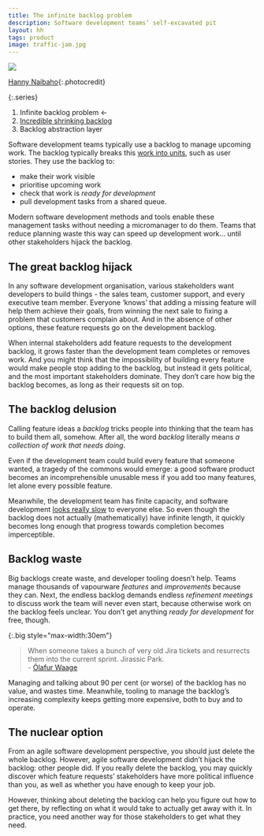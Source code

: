 ```yaml
---
title: The infinite backlog problem
description: Software development teams’ self-excavated pit
layout: hh
tags: product
image: traffic-jam.jpg
---
```


![](traffic-jam.jpg)

[Hanny Naibaho](https://unsplash.com/photos/rYHgsOUGvlk){:.photocredit}

{:.series}
1. Infinite backlog problem ←
2. [Incredible shrinking backlog](backlog-shrinkage)
3. Backlog abstraction layer

Software development teams typically use a backlog to manage upcoming work.
The backlog typically breaks this [work into units](units-of-work), such as user stories.
They use the backlog to:

* make their work visible
* prioritise upcoming work
* check that work is _ready for development_
* pull development tasks from a shared queue.

Modern software development methods and tools enable these management tasks without needing a micromanager to do them.
Teams that reduce planning waste this way can speed up development work…
until other stakeholders hijack the backlog.

## The great backlog hijack

In any software development organisation, various stakeholders want developers to build things - the sales team, customer support, and every executive team member.
Everyone ‘knows’ that adding a missing feature will help them achieve their goals,
from winning the next sale to fixing a problem that customers complain about.
And in the absence of other options, these feature requests go on the development backlog.

When internal stakeholders add feature requests to the development backlog,
it grows faster than the development team completes or removes work.
And you might think that the impossibility of building every feature would make people stop adding to the backlog,
but instead it gets political, and the most important stakeholders dominate.
They don’t care how big the backlog becomes, as long as their requests sit on top.

## The backlog delusion

Calling feature ideas a _backlog_ tricks people into thinking that the team has to build them all, somehow.
After all, the word _backlog_ literally means _a collection of work that needs doing_.

Even if the development team could build every feature that someone wanted, a tragedy of the commons would emerge:
a good software product becomes an incomprehensible unusable mess if you add too many features, let alone every possible feature.

Meanwhile, the development team has finite capacity, 
and software development [looks really slow](development-time) to everyone else.
So even though the backlog does not actually (mathematically) have infinite length, it quickly becomes long enough that progress towards completion becomes imperceptible.

## Backlog waste

Big backlogs create waste, and developer tooling doesn’t help.
Teams manage thousands of vapourware _features_ and _improvements_ because they can.
Next, the endless backlog demands endless _refinement meetings_ to discuss work the team will never even start, because otherwise work on the backlog feels unclear.
You don’t get anything _ready for development_ for free, though.

{:.big style="max-width:30em"}
> When someone takes a bunch of very old Jira tickets and resurrects them into the current sprint.
Jirassic Park.  
> \- [Ólafur Waage](https://twitter.com/olafurw/status/1534806625583865856)

Managing and talking about 90 per cent (or worse) of the backlog has no value, and wastes time.
Meanwhile, tooling to manage the backlog’s increasing complexity keeps getting more expensive, both to buy and to operate.

## The nuclear option

From an agile software development perspective, you should just delete the whole backlog.
However, agile software development didn’t hijack the backlog: other people did.
If you really delete the backlog, you may quickly discover which feature requests’ stakeholders have more political influence than you,
as well as whether you have enough to keep your job.

However, thinking about deleting the backlog can help you figure out how to get there, by reflecting on what it would take to actually get away with it.
In practice, you need another way for those stakeholders to get what they need.
